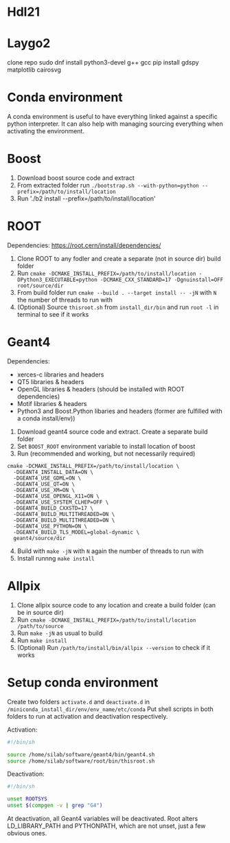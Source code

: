 # Hdl21

# Laygo2
clone repo
sudo dnf install python3-devel g++ gcc
pip install gdspy matplotlib cairosvg

# Conda environment
A conda environment is useful to have everything linked against a specific python interpreter. It can also help with managing sourcing everything when activating the environment.

# Boost
1. Download boost source code and extract
2. From extracted folder run `./bootstrap.sh --with-python=python --prefix=/path/to/install/location`
3. Run './b2 install --prefix=/path/to/install/location'

# ROOT
Dependencies: https://root.cern/install/dependencies/
1. Clone ROOT to any fodler and create a separate (not in source dir) build folder
2. Run `cmake -DCMAKE_INSTALL_PREFIX=/path/to/install/location -DPython3_EXECUTABLE=python -DCMAKE_CXX_STANDARD=17 -Dgnuinstall=OFF root/source/dir`
3. From build folder run `cmake --build . --target install -- -jN` with `N` the number of threads to run with
4. (Optional) Source `thisroot.sh` from `install_dir/bin` and run `root -l` in terminal to see if it works

# Geant4
Dependencies:
- xerces-c libraries and headers
- QT5 libraries & headers
- OpenGL libraries & headers (should be installed with ROOT dependencies)
- Motif libraries & headers
- Python3 and Boost.Python libaries and headers (former are fulfilled with a conda install/env))

1. Download geant4 source code and extract. Create a separate build folder
2. Set `BOOST_ROOT` environment variable to install location of boost
3. Run (recommended and working, but not necessarily required)
```
cmake -DCMAKE_INSTALL_PREFIX=/path/to/install/location \
  -DGEANT4_INSTALL_DATA=ON \
  -DGEANT4_USE_GDML=ON \
  -DGEANT4_USE_QT=ON \
  -DGEANT4_USE_XM=ON \
  -DGEANT4_USE_OPENGL_X11=ON \
  -DGEANT4_USE_SYSTEM_CLHEP=OFF \
  -DGEANT4_BUILD_CXXSTD=17 \
  -DGEANT4_BUILD_MULTITHREADED=ON \
  -DGEANT4_BUILD_MULTITHREADED=ON \
  -DGEANT4_USE_PYTHON=ON \
  -DGEANT4_BUILD_TLS_MODEL=global-dynamic \
  geant4/source/dir
```
4. Build with `make -jN` with `N` again the number of threads to run with
5. Install runnng `make install`

# Allpix
1. Clone allpix source code to any location and create a build folder (can be in source dir)
2. Run `cmake -DCMAKE_INSTALL_PREFIX=/path/to/install/location /path/to/source`
3. Run `make -jN` as usual to build
4. Run `make install`
5. (Optional) Run `/path/to/install/bin/allpix --version` to check if it works

# Setup conda environment
Create two folders `activate.d` and `deactivate.d` in `/miniconda_install_dir/env/env_name/etc/conda`
Put shell scripts in both folders to run at activation and deactivation respectively.

Activation:
```bash
#!/bin/sh

source /home/silab/software/geant4/bin/geant4.sh
source /home/silab/software/root/bin/thisroot.sh
```

Deactivation:
```bash
#!/bin/sh

unset ROOTSYS
unset $(compgen -v | grep "G4")
```
At deactivation, all Geant4 variables will be deactivated. Root alters LD_LIBRARY_PATH and PYTHONPATH, which are not unset, just a few obvious ones.
